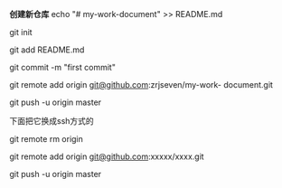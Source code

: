 **创建新仓库**
echo "# my-work-document" >> README.md

git init

git add README.md

git commit -m "first commit"

git remote add origin git@github.com:zrjseven/my-work-
document.git

git push -u origin master

下面把它换成ssh方式的

git remote rm origin

git remote add origin git@github.com:xxxxx/xxxx.git

git push -u origin master